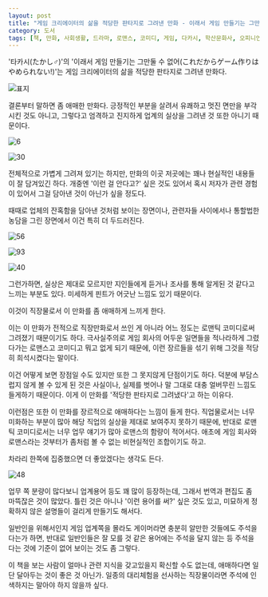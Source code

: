 ```yaml
---
layout: post
title: "게임 크리에이터의 삶을 적당한 판타지로 그려낸 만화 - 이래서 게임 만들기는 그만둘 수 없어 1"
category: 도서
tags: [책, 만화, 사회생활, 드라마, 로맨스, 코미디, 게임, 다카시, 학산문화사, 오피니언 리더, 서평]
---
```


'타카시(たかし♂)'의
'이래서 게임 만들기는 그만둘 수 없어(これだからゲーム作りはやめられない!)'는
게임 크리에이터의 삶을 적당한 판타지로 그려낸 만화다.

![표지](/images/koredakara-game-zukuri-wa-yamerarenai-1-comic-book-h480.jpg)

결론부터 말하면 좀 애매한 만화다.
긍정적인 부분을 살려서 유쾌하고 멋진 면만을 부각시킨 것도 아니고,
그렇다고 엄격하고 진지하게 업계의 실상을 그려낸 것 또한 아니기 때문이다.

![6](/images/koredakara-game-zukuri-wa-yamerarenai-1-comic-book-p006.jpg)

![30](/images/koredakara-game-zukuri-wa-yamerarenai-1-comic-book-p030.jpg)

전체적으로 가볍게 그려져 있기는 하지만,
만화의 이곳 저곳에는 꽤나 현실적인 내용들이 잘 담겨있긴 하다.
개중엔 '이런 걸 안다고?' 싶은 것도 있어서 혹시 저자가 관련 경험이 있어서 그걸 담아낸 것이 아닌가 싶을 정도다.

때때로 업체의 잔혹함을 담아낸 것처럼 보이는 장면이나,
관련자들 사이에서나 통할법한 농담을 그린 장면에서 이건 특히 더 두드러진다.

![56](/images/koredakara-game-zukuri-wa-yamerarenai-1-comic-book-p056.jpg)

![93](/images/koredakara-game-zukuri-wa-yamerarenai-1-comic-book-p093.jpg)

![40](/images/koredakara-game-zukuri-wa-yamerarenai-1-comic-book-p040.jpg)

그런가하면, 실상은 제대로 모르지만 지인들에게 듣거나 조사를 통해 알게된 것 같다고 느끼는 부분도 있다.
미세하게 핀트가 어긋난 느낌도 있기 때문이다.

이것이 직장물로서 이 만화를 좀 애매하게 느끼게 한다.

이는 이 만화가 전적으로 직장만화로서 쓰인 게 아니라
어느 정도는 로맨틱 코미디로써 그려졌기 때문이기도 하다.
극사실주의로 게임 회사의 어두운 일면들을 적나라하게 그렸다가는
로맨스고 코미디고 뭐고 없게 되기 때문에,
이런 장르들을 섞기 위해 그것을 적당히 희석시켰다는 말이다.

이건 어떻게 보면 장점일 수도 있지만 또한 그 못지않게 단점이기도 하다.
덕분에 부담스럽지 않게 볼 수 있게 된 것은 사실이나,
실제를 벗어나 말 그대로 대충 얼버무린 느낌도 들게하기 때문이다.
이게 이 만화를 '적당한 판타지로 그려냈다'고 하는 이유다.

이런점은 또한 이 만화를 장르적으로 애매하다는 느낌이 들게 한다.
직업물로서는 너무 미화하는 부분이 많아 해당 직업의 실상을 제대로 보여주지 못하기 때문에,
반대로 로맨틱 코미디로서는 너무 업무 얘기가 많아 로맨스의 함량이 적어서다.
애초에 게임 회사와 로맨스라는 것부터가 좀처럼 볼 수 없는 비현실적인 조합이기도 하고.

차라리 한쪽에 집중했으면 더 좋았겠다는 생각도 든다.

![48](/images/koredakara-game-zukuri-wa-yamerarenai-1-comic-book-p048.jpg)

업무 쪽 분량이 많다보니 업계용어 등도 꽤 많이 등장하는데,
그래서 번역과 편집도 좀 마뜩잖은 것이 많았다.
틀린 것은 아니나 '이런 용어를 써?' 싶은 것도 있고,
미묘하게 정확하지 않은 설명들이 걸리게 만들기도 해서다.

일반인을 위해서인지 게임 업계쪽을 몰라도 게이머라면 충분히 알만한 것들에도 주석을 다는가 하면,
반대로 일반인들은 잘 모를 것 같은 용어에는 주석을 달지 않는 등
주석을 다는 것에 기준이 없어 보이는 것도 좀 그렇다.

이 책을 보는 사람이 얼마나 관련 지식을 갖고있을지 확신할 수도 없는데,
애매하다면 일단 달아두는 것이 좋은 것 아닌가.
일종의 대리체험을 선사하는 직장물이라면 주석에 인색하지는 말아야 하지 않을까 싶다.
